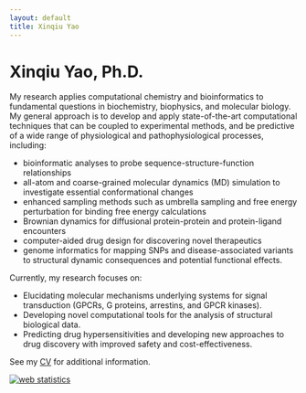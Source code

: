 ```yaml
---
layout: default
title: Xinqiu Yao
---
```


# Xinqiu Yao, Ph.D.

My research applies computational chemistry and bioinformatics to fundamental questions in biochemistry, biophysics, and molecular biology. My general approach is to develop and apply state-of-the-art computational techniques that can be coupled to experimental methods, and be predictive of a wide range of physiological and pathophysiological processes, including:

*	bioinformatic analyses to probe sequence-structure-function relationships
*	all-atom and coarse-grained molecular dynamics (MD) simulation to investigate essential conformational changes
*	enhanced sampling methods such as umbrella sampling and free energy perturbation for binding free energy calculations
*	Brownian dynamics for diffusional protein-protein and protein-ligand encounters
*	computer-aided drug design for discovering novel therapeutics
*	genome informatics for mapping SNPs and disease-associated variants to structural dynamic consequences and potential functional effects.

Currently, my research focuses on:
 
* Elucidating molecular mechanisms underlying systems for signal transduction (GPCRs, G proteins, arrestins, and GPCR kinases).
* Developing novel computational tools for the analysis of structural biological data.
* Predicting drug hypersensitivities and developing new approaches to drug discovery with improved safety and cost-effectiveness. 

See my [CV](/cv) for additional information.

<!-- Start of StatCounter Code for Default Guide -->
<script type="text/javascript">
var sc_project=11495595; 
var sc_invisible=1; 
var sc_security="91164f58"; 
var sc_https=1; 
var scJsHost = (("https:" == document.location.protocol) ?
"https://secure." : "http://www.");
document.write("<sc"+"ript type='text/javascript' src='" +
scJsHost+
"statcounter.com/counter/counter.js'></"+"script>");
</script>
<noscript><div class="statcounter"><a title="web statistics"
href="http://statcounter.com/" target="_blank"><img
class="statcounter"
src="//c.statcounter.com/11495595/0/91164f58/0/" alt="web
statistics"></a></div></noscript>
<!-- End of StatCounter Code for Default Guide -->

